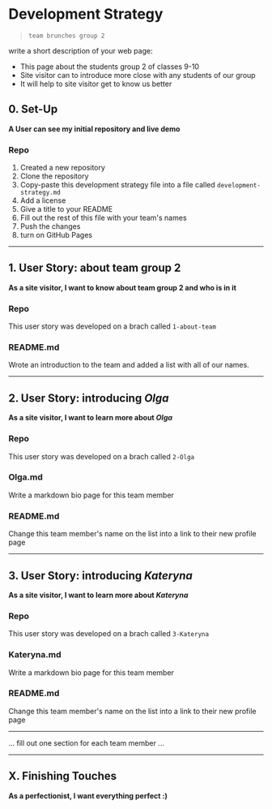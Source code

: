 # Development Strategy

> `team brunches group 2`

write a short description of your web page:

- This page about the students group 2 of classes 9-10
- Site visitor can to introduce more close with any students of our group
- It will help to site visitor get to know us better

## 0. Set-Up

__A User can see my initial repository and live demo__

### Repo

1. Created a new repository
1. Clone the repository
1. Copy-paste this development strategy file into a file called `development-strategy.md`
1. Add a license
1. Give a title to your README
1. Fill out the rest of this file with your team's names
1. Push the changes
1. turn on GitHub Pages

---

## 1. User Story: about team group 2

__As a site visitor, I want to know about team group 2 and who is in it__

### Repo

This user story was developed on a brach called `1-about-team`

### README.md

Wrote an introduction to the team and added a list with all of our names.

---

## 2. User Story: introducing _Olga_

__As a site visitor, I want to learn more about *Olga*__

### Repo

This user story was developed on a brach called `2-Olga`

### Olga.md

Write a markdown bio page for this team member

### README.md

Change this team member's name on the list into a link to their new profile page

---

## 3. User Story: introducing _Kateryna_

__As a site visitor, I want to learn more about *Kateryna*__

### Repo

This user story was developed on a brach called `3-Kateryna`

### Kateryna.md

Write a markdown bio page for this team member

### README.md

Change this team member's name on the list into a link to their new profile page

---

... fill out one section for each team member ...

---

## X. Finishing Touches

__As a perfectionist, I want everything perfect :)__
